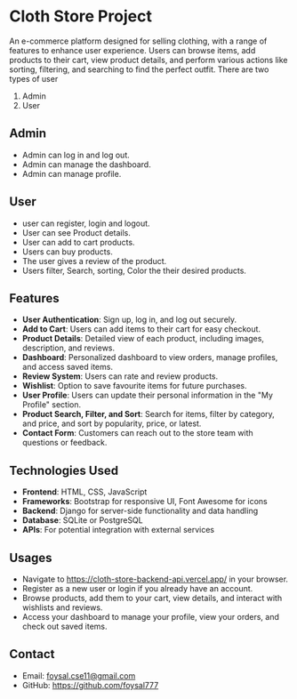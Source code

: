 # Cloth Store Project

An e-commerce platform designed for selling clothing, with a range of features to enhance user experience. Users can browse items, add products to their cart, view product details, and perform various actions like sorting, filtering, and searching to find the perfect outfit.
There are two types of user 
1) Admin
2) User

## Admin

- Admin can log in and log out.
- Admin can manage the dashboard.
- Admin can manage profile.


## User
- user can register, login and logout.
- User can see Product details.
- User can add to cart products.
- Users can buy products.
- The user gives a review of the product.
- Users filter, Search, sorting, Color the their desired products.
  


## Features

- **User Authentication**: Sign up, log in, and log out securely.
- **Add to Cart**: Users can add items to their cart for easy checkout.
- **Product Details**: Detailed view of each product, including images, description, and reviews.
- **Dashboard**: Personalized dashboard to view orders, manage profiles, and access saved items.
- **Review System**: Users can rate and review products.
- **Wishlist**: Option to save favourite items for future purchases.
- **User Profile**: Users can update their personal information in the "My Profile" section.
- **Product Search, Filter, and Sort**: Search for items, filter by category, and price, and sort by popularity, price, or latest.
- **Contact Form**: Customers can reach out to the store team with questions or feedback.



## Technologies Used

- **Frontend**: HTML, CSS, JavaScript
- **Frameworks**: Bootstrap for responsive UI, Font Awesome for icons
- **Backend**: Django for server-side functionality and data handling
- **Database**: SQLite or PostgreSQL
- **APIs**: For potential integration with external services

## Usages
- Navigate to https://cloth-store-backend-api.vercel.app/ in your browser.
- Register as a new user or login if you already have an account.
- Browse products, add them to your cart, view details, and interact with wishlists and reviews.
- Access your dashboard to manage your profile, view your orders, and check out saved items.

## Contact
- Email: foysal.cse11@gmail.com
- GitHub: https://github.com/foysal777



